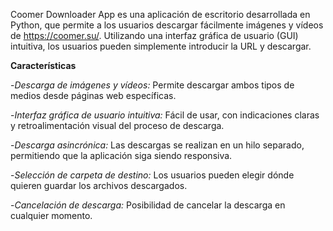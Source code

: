 Coomer Downloader App es una aplicación de escritorio desarrollada en Python, que permite a los usuarios descargar fácilmente imágenes y vídeos de https://coomer.su/. Utilizando una interfaz gráfica de usuario (GUI) intuitiva, los usuarios pueden simplemente introducir la URL y descargar.

**Características**
    
-*Descarga de imágenes y vídeos:* Permite descargar ambos tipos de medios desde páginas web específicas.

-*Interfaz gráfica de usuario intuitiva:* Fácil de usar, con indicaciones claras y retroalimentación visual del proceso de descarga.

-*Descarga asincrónica:* Las descargas se realizan en un hilo separado, permitiendo que la aplicación siga siendo responsiva.

-*Selección de carpeta de destino:* Los usuarios pueden elegir dónde quieren guardar los archivos descargados.

-*Cancelación de descarga:* Posibilidad de cancelar la descarga en cualquier momento.
